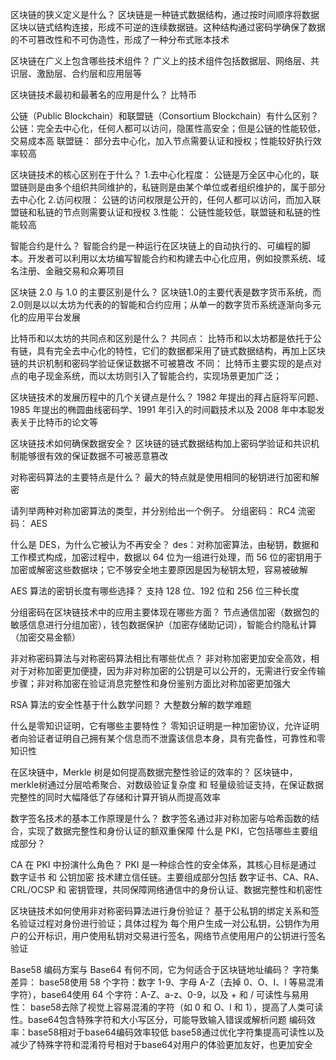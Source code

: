 区块链的狭义定义是什么？
    区块链是一种链式数据结构，通过按时间顺序将数据区块以链式结构连接，形成不可逆的连续数据链。这种结构通过密码学确保了数据的不可篡改性和不可伪造性，形成了一种分布式账本技术

区块链在广义上包含哪些技术组件？
    广义上的技术组件包括数据层、网络层、共识层、激励层、合约层和应用层等

区块链技术最初和最著名的应用是什么？
    比特币

公链（Public Blockchain）和联盟链（Consortium Blockchain）有什么区别？
    公链：完全去中心化，任何人都可以访问，隐匿性高安全；但是公链的性能较低，交易成本高
    联盟链： 部分去中心化，加入节点需要认证和授权；性能较好执行效率较高

区块链技术的核心区别在于什么？
    1.去中心化程度： 公链是万全区中心化的，联盟链则是由多个组织共同维护的，私链则是由某个单位或者组织维护的，属于部分去中心化
    2.访问权限： 公链的访问权限是公开的，任何人都可以访问，而加入联盟链和私链的节点则需要认证和授权
    3.性能： 公链性能较低，联盟链和私链的性能较高

智能合约是什么？
    智能合约是一种运行在区块链上的自动执行的、可编程的脚本。开发者可以利用以太坊编写智能合约和构建去中心化应用，例如投票系统、域名注册、金融交易和众筹项目

区块链 2.0 与 1.0 的主要区别是什么？
    区块链1.0的主要代表是数字货币系统，而2.0则是以以太坊为代表的的智能和合约应用；从单一的数字货币系统逐渐向多元化的应用平台发展

比特币和以太坊的共同点和区别是什么？
    共同点： 比特币和以太坊都是依托于公有链，具有完全去中心化的特性，它们的数据都采用了链式数据结构，再加上区块链的共识机制和密码学验证保证数据不可被篡改
    不同： 比特币主要实现的是点对点的电子现金系统，而以太坊则引入了智能合约，实现场景更加广泛；


区块链技术的发展历程中的几个关键点是什么？
    1982 年提出的拜占庭将军问题、1985 年提出的椭圆曲线密码学、1991 年引入的时间戳技术以及 2008 年中本聪发表关于比特币的论文等

区块链技术如何确保数据安全？
    区块链的链式数据结构加上密码学验证和共识机制能够很有效的保证数据不可被恶意篡改

对称密码算法的主要特点是什么？
    最大的特点就是使用相同的秘钥进行加密和解密


请列举两种对称加密算法的类型，并分别给出一个例子。
    分组密码： RC4
    流密码： AES


什么是 DES，为什么它被认为不再安全？
    des：对称加密算法，由秘钥，数据和工作模式构成，加密过程中，数据以 64 位为一组进行处理，而 56 位的密钥用于加密或解密这些数据块；它不够安全地主要原因是因为秘钥太短，容易被破解

AES 算法的密钥长度有哪些选择？
    支持 128 位、192 位和 256 位三种长度

分组密码在区块链技术中的应用主要体现在哪些方面？
    节点通信加密（数据包的敏感信息进行分组加密），钱包数据保护（加密存储助记词），智能合约隐私计算（加密交易金额）

非对称密码算法与对称密码算法相比有哪些优点？
    非对称加密更加安全高效，相对于对称加密更加便捷，因为非对称加密的公钥是可以公开的，无需进行安全传输步骤；非对称加密在验证消息完整性和身份鉴别方面比对称加密更加强大

RSA 算法的安全性基于什么数学问题？
    大整数分解的数学难题


什么是零知识证明，它有哪些主要特性？
    零知识证明是一种加密协议，允许证明者向验证者证明自己拥有某个信息而不泄露该信息本身，具有完备性，可靠性和零知识性

在区块链中，Merkle 树是如何提高数据完整性验证的效率的？
    区块链中，merkle树通过分层哈希聚合、对数级验证复杂度 和 轻量级验证支持，在保证数据完整性的同时大幅降低了存储和计算开销从而提高效率

数字签名技术的基本工作原理是什么？
    数字签名通过非对称加密与哈希函数的结合，实现了数据完整性和身份认证的额双重保障
什么是 PKI，它包括哪些主要组成部分？

CA 在 PKI 中扮演什么角色？
    PKI 是一种综合性的安全体系，其核心目标是通过 数字证书 和 公钥加密 技术建立信任链。主要组成部分包括 数字证书、CA、RA、CRL/OCSP 和 密钥管理，共同保障网络通信中的身份认证、数据完整性和机密性

区块链技术如何使用非对称密码算法进行身份验证？
    基于公私钥的绑定关系和签名验证过程对身份进行验证；具体过程为  每个用户生成一对公私钥，公钥作为用户的公开标识，用户使用私钥对交易进行签名，网络节点使用用户的公钥进行签名验证

Base58 编码方案与 Base64 有何不同，它为何适合于区块链地址编码？
    字符集差异： base58使用 58 个字符：数字 1-9、字母 A-Z（去掉 0、O、I、l 等易混淆字符），base64使用 64 个字符：A-Z、a-z、0-9，以及 + 和 /
    可读性与易用性： base58去除了视觉上容易混淆的字符（如 0 和 O、l 和 1），提高了人类可读性。base64包含特殊字符和大小写区分，可能导致输入错误或解析问题
    编码效率：base58相对于base64编码效率较低
    base58通过优化字符集提高可读性以及减少了特殊字符和混淆符号相对于base64对用户的体验更加友好，也更加安全
